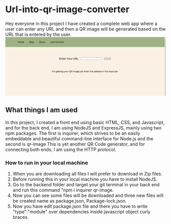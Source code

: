 # Url-into-qr-image-converter

Hey everyone in this project I have created a complete web app where a user can enter any URL and then a QR image will be generated based on the URL that is entered by the user.
![website-look](/front-end/assets/website-look.PNG)

## What things I am used

In this project, I created a front end using basic HTML, CSS, and Javascript, and for the back end, I am using NodeJS and ExpressJS, mainly using two npm packages. The first is inquirer, which strives to be an easily embeddable and beautiful command-line interface for Node.js and the second is qr-image This is yet another QR Code generator, and for connecting both ends, I am using the HTTP protocol.


### How to run in your local machine

1. When you are downloading all files I will prefer to download in Zip files.
2. Before running this in your local machine you have to install NodeJS.
3. Go to the backend folder and target your git terminal in your back end and run this command "npm i inquirer qr-image.
4. Now you can see some files will be downloaded and three new files will be created name as package.json, Package-lock.json.
5. Now you have edit package.json file and there you have to write "type":"module" over dependencies inside javascript object curly braces.
